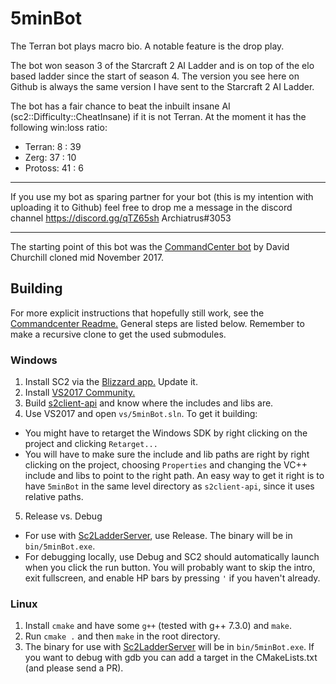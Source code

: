 # 5minBot
The Terran bot plays macro bio. A notable feature is the drop play.

The bot won season 3 of the Starcraft 2 AI Ladder and is on top of the elo based ladder since the start of season 4. The version you see here on Github is always the same version I have sent to the Starcraft 2 AI Ladder.

The bot has a fair chance to beat the inbuilt insane AI (sc2::Difficulty::CheatInsane) if it is not Terran. At the moment it has the following win:loss ratio:
- Terran: 8 : 39
- Zerg: 37 : 10
- Protoss: 41 : 6


---

If you use my bot as sparing partner for your bot (this is my intention with uploading it to Github) feel free to drop me a message in the discord channel https://discord.gg/qTZ65sh Archiatrus#3053

---
The starting point of this bot was the [CommandCenter bot](https://github.com/davechurchill/commandcenter) by David Churchill cloned mid November 2017.

## Building
For more explicit instructions that hopefully still work, see the [Commandcenter Readme.](https://github.com/davechurchill/commandcenter/blob/master/README.md) General steps are listed below.
Remember to make a recursive clone to get the used submodules.
### Windows
1. Install SC2 via the [Blizzard app.](https://www.blizzard.com/en-us/apps/battle.net/desktop) Update it.
2. Install [VS2017 Community.](https://www.visualstudio.com/downloads/)
3. Build [s2client-api](https://github.com/Blizzard/s2client-api) and know where the includes and libs are.
4. Use VS2017 and open `vs/5minBot.sln`. To get it building:
  - You might have to retarget the Windows SDK by right clicking on the project and clicking `Retarget...`
  - You will have to make sure the include and lib paths are right by right clicking on the project, choosing `Properties` and changing the VC++ include and libs to point to the right path. An easy way to get it right is to have `5minBot` in the same level directory as `s2client-api`, since it uses relative paths.
5. Release vs. Debug
  - For use with [Sc2LadderServer](https://github.com/Cryptyc/Sc2LadderServer), use Release. The binary will be in `bin/5minBot.exe`.
  - For debugging locally, use Debug and SC2 should automatically launch when you click the run button. You will probably want to skip the intro, exit fullscreen, and enable HP bars by pressing `'` if you haven't already.
### Linux
1. Install `cmake` and have some `g++` (tested with g++ 7.3.0) and `make`.
2. Run `cmake .` and then `make` in the root directory.
3. The binary for use with [Sc2LadderServer](https://github.com/Cryptyc/Sc2LadderServer) will be in `bin/5minBot.exe`. If you want to debug with gdb you can add a target in the CMakeLists.txt (and please send a PR).

